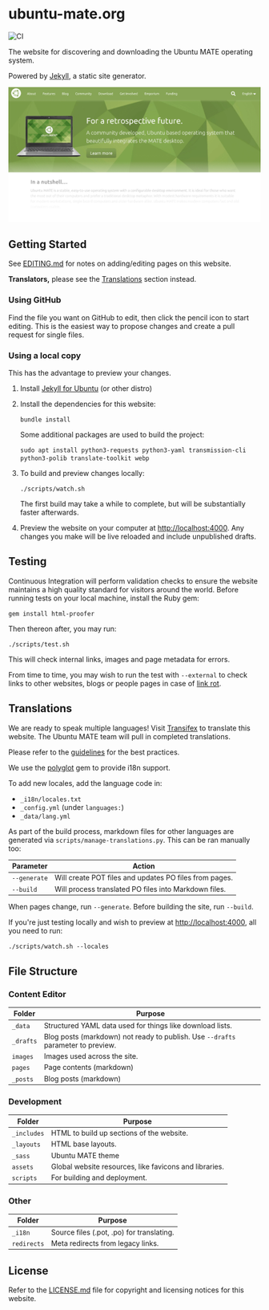 # ubuntu-mate.org

![CI](https://github.com/ubuntu-mate/ubuntu-mate.org/workflows/CI/badge.svg)

The website for discovering and downloading the Ubuntu MATE operating system.

Powered by [Jekyll](https://jekyllrb.com/), a static site generator.

![Screenshot of website](.github/preview.png)


## Getting Started

See [EDITING.md](EDITING.md) for notes on adding/editing pages on this website.

**Translators,** please see the [Translations](#Translations) section instead.

### Using GitHub

Find the file you want on GitHub to edit, then click the pencil icon to start
editing. This is the easiest way to propose changes and create a pull request
for single files.

### Using a local copy

This has the advantage to preview your changes.

1. Install [Jekyll for Ubuntu](https://jekyllrb.com/docs/installation/ubuntu/) (or other distro)

2. Install the dependencies for this website:

       bundle install

   Some additional packages are used to build the project:

       sudo apt install python3-requests python3-yaml transmission-cli python3-polib translate-toolkit webp

3. To build and preview changes locally:

       ./scripts/watch.sh

    The first build may take a while to complete, but will be substantially faster
    afterwards.

4. Preview the website on your computer at <http://localhost:4000>. Any changes you make will be live reloaded and include unpublished drafts.


## Testing

Continuous Integration will perform validation checks to ensure the website
maintains a high quality standard for visitors around the world. Before running
tests on your local machine, install the Ruby gem:

    gem install html-proofer

Then thereon after, you may run:

    ./scripts/test.sh

This will check internal links, images and page metadata for errors.

From time to time, you may wish to run the test with `--external` to check
links to other websites, blogs or people pages in case of [link rot](https://en.wikipedia.org/wiki/Link_rot).


## Translations

We are ready to speak multiple languages! Visit
[Transifex](https://www.transifex.com/ubuntu-mate/ubuntu-mate.org/)
to translate this website. The Ubuntu MATE team will pull in completed translations.

Please refer to the [guidelines](https://ubuntu-mate.community/t/22342) for
the best practices.

We use the [polyglot](https://github.com/untra/polyglot) gem to provide i18n support.

To add new locales, add the language code in:

* `_i18n/locales.txt`
* `_config.yml` (under `languages:`)
* `_data/lang.yml`

As part of the build process, markdown files for other languages are generated
via `scripts/manage-translations.py`. This can be ran manually too:

| Parameter             | Action                                            |
|-----------------------|---------------------------------------------------|
| `--generate`          | Will create POT files and updates PO files from pages.
| `--build`             | Will process translated PO files into Markdown files.

When pages change, run `--generate`. Before building the site, run `--build`.


If you're just testing locally and wish to preview at <http://localhost:4000>, all you need to run:

    ./scripts/watch.sh --locales



## File Structure

### Content Editor

| Folder            | Purpose
|-------------------|-------------------------------------------------------|
| `_data`           | Structured YAML data used for things like download lists.
| `_drafts`         | Blog posts (markdown) not ready to publish. Use `--drafts` parameter to preview.
| `images`          | Images used across the site.
| `pages`           | Page contents (markdown)
| `_posts`          | Blog posts (markdown)

### Development

| Folder            | Purpose
|-------------------|-------------------------------------------------------|
| `_includes`       | HTML to build up sections of the website.
| `_layouts`        | HTML base layouts.
| `_sass`           | Ubuntu MATE theme
| `assets`          | Global website resources, like favicons and libraries.
| `scripts`         | For building and deployment.

### Other

| Folder            | Purpose
|-------------------|------------------------------------------------------|
| `_i18n`           | Source files (.pot, .po) for translating.
| `redirects`       | Meta redirects from legacy links.


## License

Refer to the [LICENSE.md](LICENSE.md) file for copyright and licensing notices
for this website.
